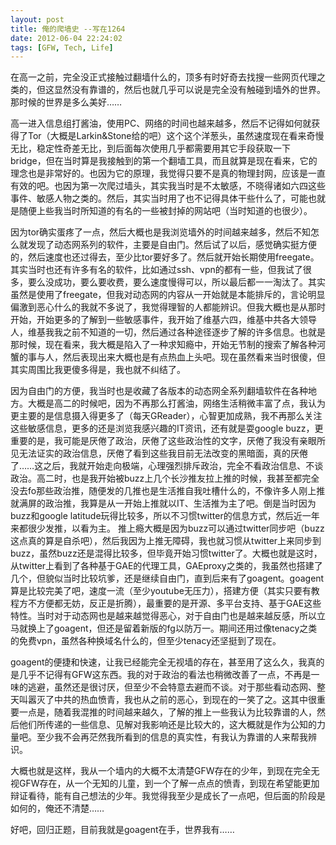 ```yaml
---
layout: post
title: 俺的爬墙史 --写在1264
date: 2012-06-04 22:24:02
tags: [GFW, Tech, Life]
---
```


在高一之前，完全没正式接触过翻墙什么的，顶多有时好奇去找搜一些网页代理之类的，但这显然没有靠谱的，然后也就几乎可以说是完全没有触碰到墙外的世界。那时候的世界是多么美好……  

 高一进入信息组打酱油，使用PC、网络的时间也越来越多，然后不记得如何就获得了Tor（大概是Larkin&Stone给的吧）这个这个洋葱头，虽然速度现在看来奇慢无比，稳定性奇差无比，到后面每次使用几乎都需要用其它手段获取一下bridge，但在当时算是我接触到的第一个翻墙工具，而且就算是现在看来，它的理念也是非常好的。也因为它的原理，我觉得只要不是真的物理封网，应该是一直有效的吧。也因为第一次爬过墙头，其实我当时是不太敏感，不晓得诸如六四这些事件、敏感人物之类的。然后，其实当时用了也不记得具体干些什么了，可能也就是随便上些我当时所知道的有名的一些被封掉的网站吧（当时知道的也很少）。  

 因为tor确实蛋疼了一点，然后大概也是我浏览墙外的时间越来越多，然后不知怎么就发现了动态网系列的软件，主要是自由门。然后试了以后，感觉确实挺方便的，然后速度也还过得去，至少比tor要好多了。然后就开始长期使用freegate。其实当时也还有许多有名的软件，比如通过ssh、vpn的都有一些，但我试了很多，要么没成功，要么要收费，要么速度慢得可以，所以最后都一一淘汰了。其实虽然是使用了freegate，但我对动态网的内容从一开始就是本能排斥的，言论明显偏激到恶心什么的我就不多说了，我觉得理智的人都能辨识。但我大概也是从那时开始，开始更多的了解到一些敏感事件，我开始了维基六四，维基中共各大领导人，维基我我之前不知道的一切，然后通过各种途径逐步了解的许多信息。也就是那时候，现在看来，我大概是陷入了一种求知瘾中，开始无节制的搜索了解各种河蟹的事与人，然后表现出来大概也是有点热血上头吧。现在虽然看来当时很傻，但其实周围比我更傻多得是，我也就不纠结了。  

 因为自由门的方便，我当时也是收藏了各版本的动态网全系列翻墙软件在各种地方。大概是高二的时候吧，因为不再那么打酱油，网络生活稍微丰富了点，我认为更主要的是信息摄入得更多了（每天GReader），心智更加成熟，我不再那么关注这些敏感信息，更多的还是浏览我感兴趣的IT资讯，还有就是耍google buzz，更重要的是，我可能是厌倦了政治，厌倦了这些政治性的文字，厌倦了我没有亲眼所见无法证实的政治信息，厌倦了看到这些我目前无法改变的黑暗面，真的厌倦了……这之后，我就开始走向极端，心理强烈排斥政治，完全不看政治信息、不谈政治。高二时，也是我开始被buzz上几个长沙推友拉上推的时候，我甚至都完全没去fo那些政治推，随便发的几推也是生活推自我吐槽什么的，不像许多人刚上推就满屏的政治推，我算是从一开始上推就以IT、生活推为主了吧。倒是当时因为buzz和google latitude玩得比较多，所以不习惯twitter的信息方式，然后近一年来都很少发推，以看为主。
 推上瘾大概是因为buzz可以通过twitter同步吧（buzz这点真的算是自杀吧），然后我因为上推无障碍，我也就习惯从twitter上来同步到buzz，虽然buzz还是混得比较多，但毕竟开始习惯twitter了。大概也就是这时，从twitter上看到了各种基于GAE的代理工具，GAEproxy之类的，我虽然也搭建了几个，但貌似当时比较坑爹，还是继续自由门，直到后来有了goagent。goagent算是比较完美了吧，速度一流（至少youtube无压力），搭建方便（其实只要有教程方不方便都无妨，反正是折腾），最重要的是开源、多平台支持、基于GAE这些特性。当时对于动态网也是越来越觉得恶心，对于自由门也是越来越反感，所以立马就换上了goagent，但还是留着新版的fg以防万一。期间还用过像tenacy之类的免费vpn，虽然各种换域名什么的，但至少tenacy还坚挺到了现在。  

 goagent的便捷和快速，让我已经能完全无视墙的存在，甚至用了这么久，我真的是几乎不记得有GFW这东西。我的对于政治的看法也稍微改善了一点，不再是一味的逃避，虽然还是很讨厌，但至少不会特意去避而不谈。对于那些看动态网、整天叫嚣灭了中共的热血愤青，我也从之前的恶心，到现在的一笑了之。这其中很重要一点是，随着我混推的时间越来越久，了解的推上一些我认为比较靠谱的人，然后他们所传递的一些信息、见解对我影响还是比较大的，这大概就是作为公知的力量吧。至少我不会再茫然我所看到的信息的真实性，有我认为靠谱的人来帮我辨识。  

 大概也就是这样，我从一个墙内的大概不太清楚GFW存在的少年，到现在完全无视GFW存在，从一个无知的儿童，到一个了解一点点的愤青，到现在希望能更加辩证看待，能有自己想法的少年。我觉得我至少是成长了一点吧，但后面的阶段是如何的，俺还不清楚……  

 好吧，回归正题，目前我就是goagent在手，世界我有……  
 
